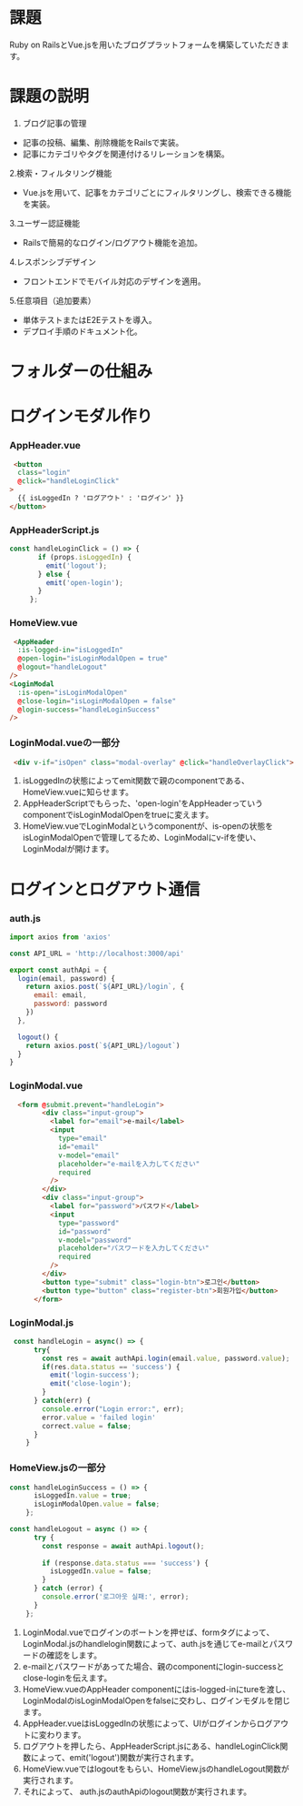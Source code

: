 # 課題
Ruby on RailsとVue.jsを用いたブログプラットフォームを構築していただきます。

# **課題の説明**
1. ブログ記事の管理
<ul>
 <li>記事の投稿、編集、削除機能をRailsで実装。</li>
 <li>記事にカテゴリやタグを関連付けるリレーションを構築。</li>
</ul>

2.検索・フィルタリング機能
<ul>
 <li>Vue.jsを用いて、記事をカテゴリごとにフィルタリングし、検索できる機能を実装。</li>
</ul>

3.ユーザー認証機能
<ul>
 <li>Railsで簡易的なログイン/ログアウト機能を追加。</li>
</ul>

4.レスポンシブデザイン
<ul>
 <li>フロントエンドでモバイル対応のデザインを適用。</li>
</ul>

5.任意項目（追加要素）
<ul>
 <li>単体テストまたはE2Eテストを導入。</li>
 <li>デプロイ手順のドキュメント化。</li>
</ul>

# **フォルダーの仕組み**

# **ログインモダル作り**
### AppHeader.vue
```html
 <button 
  class="login" 
  @click="handleLoginClick"
>
  {{ isLoggedIn ? 'ログアウト' : 'ログイン' }}
</button>
```
### AppHeaderScript.js
```javascript
const handleLoginClick = () => {
       if (props.isLoggedIn) {
         emit('logout');
       } else {
         emit('open-login');
       }
     };
```
### HomeView.vue
```html
 <AppHeader 
  :is-logged-in="isLoggedIn"
  @open-login="isLoginModalOpen = true"
  @logout="handleLogout"
/>
<LoginModal
  :is-open="isLoginModalOpen"
  @close-login="isLoginModalOpen = false"
  @login-success="handleLoginSuccess"
/>
```
### LoginModal.vueの一部分
```html
 <div v-if="isOpen" class="modal-overlay" @click="handleOverlayClick">
```

1. isLoggedInの状態によってemit関数で親のcomponentである、HomeView.vueに知らせます。
1. AppHeaderScriptでもらった、'open-login'をAppHeaderっていうcomponentでisLoginModalOpenをtrueに変えます。  
1. HomeView.vueでLoginModalというcomponentが、is-openの状態をisLoginModalOpenで管理してるため、LoginModalにv-ifを使い、LoginModalが開けます。

# **ログインとログアウト通信**
### auth.js
``` javascript
import axios from 'axios'

const API_URL = 'http://localhost:3000/api'

export const authApi = {
  login(email, password) {
    return axios.post(`${API_URL}/login`, {
      email: email,
      password: password
    })
  },

  logout() {
    return axios.post(`${API_URL}/logout`)
  }
}
```
### LoginModal.vue
``` html
  <form @submit.prevent="handleLogin">
        <div class="input-group">
          <label for="email">e-mail</label>
          <input 
            type="email" 
            id="email"
            v-model="email"
            placeholder="e-mailを入力してください"
            required
          />
        </div>
        <div class="input-group">
          <label for="password">パスワド</label>
          <input 
            type="password"
            id="password"
            v-model="password"
            placeholder="パスワードを入力してください"
            required 
          />
        </div>
        <button type="submit" class="login-btn">로그인</button>
        <button type="button" class="register-btn">회원가입</button>
      </form>
```
### LoginModal.js
``` javascript
 const handleLogin = async() => {
      try{
        const res = await authApi.login(email.value, password.value);
        if(res.data.status == 'success') {
          emit('login-success');
          emit('close-login');
        }
      } catch(err) {
        console.error("Login error:", err);
        error.value = 'failed login'
        correct.value = false;
      }
    }
```
### HomeView.jsの一部分
```javascript
const handleLoginSuccess = () => {
      isLoggedIn.value = true; 
      isLoginModalOpen.value = false;
    };

const handleLogout = async () => {
      try {
        const response = await authApi.logout();
        
        if (response.data.status === 'success') {
          isLoggedIn.value = false;
        }
      } catch (error) {
        console.error('로그아웃 실패:', error);
      }
    };
```

1. LoginModal.vueでログインのボートンを押せば、formタグによって、LoginModal.jsのhandlelogin関数によって、auth.jsを通じてe-mailとパスワードの確認をします。
2. e-mailとパスワードがあってた場合、親のcomponentにlogin-successとclose-loginを伝えます。
3. HomeView.vueのAppHeader componentにはis-logged-inにtureを渡し、LoginModalのisLoginModalOpenをfalseに交わし、ログインモダルを閉じます。
4. AppHeader.vueはisLoggedInの状態によって、UIがログインからログアウトに変わります。
5. ログアウトを押したら、AppHeaderScript.jsにある、handleLoginClick関数によって、emit('logout')関数が実行されます。
6. HomeView.vueではlogoutをもらい、HomeView.jsのhandleLogout関数が実行されます。
7. それによって、 auth.jsのauthApiのlogout関数が実行されます。





